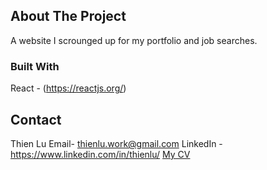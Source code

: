 <!-- ABOUT THE PROJECT -->
## About The Project

A website I scrounged up for my portfolio and job searches.

### Built With

React - (https://reactjs.org/)


<!-- CONTACT -->
## Contact
Thien Lu 
Email- thienlu.work@gmail.com
LinkedIn - https://www.linkedin.com/in/thienlu/
[My CV](https://reactjs.org/)
